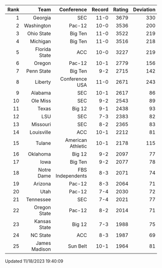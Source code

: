 | Rank  | Team                 | Conference           | Record   | Rating | Deviation |
| ---:  | ---:                 | ---:                 | ---:     | ---:   | ---:      |
| 1     | Georgia              | SEC                  | 11-0     | 3679   | 330       |
| 2     | Washington           | Pac-12               | 10-0     | 3536   | 200       |
| 3     | Ohio State           | Big Ten              | 11-0     | 3522   | 219       |
| 4     | Michigan             | Big Ten              | 11-0     | 3516   | 218       |
| 5     | Florida State        | ACC                  | 10-0     | 3227   | 219       |
| 6     | Oregon               | Pac-12               | 10-1     | 2779   | 156       |
| 7     | Penn State           | Big Ten              | 9-2      | 2715   | 142       |
| 8     | Liberty              | Conference USA       | 11-0     | 2671   | 243       |
| 9     | Alabama              | SEC                  | 10-1     | 2617   | 86        |
| 10    | Ole Miss             | SEC                  | 9-2      | 2543   | 89        |
| 11    | Texas                | Big 12               | 9-1      | 2438   | 93        |
| 12    | LSU                  | SEC                  | 7-3      | 2383   | 82        |
| 13    | Missouri             | SEC                  | 8-2      | 2365   | 83        |
| 14    | Louisville           | ACC                  | 10-1     | 2212   | 81        |
| 15    | Tulane               | American Athletic    | 10-1     | 2178   | 115       |
| 16    | Oklahoma             | Big 12               | 9-2      | 2097   | 77        |
| 17    | Iowa                 | Big Ten              | 9-2      | 2077   | 78        |
| 18    | Notre Dame           | FBS Independents     | 8-3      | 2071   | 74        |
| 19    | Arizona              | Pac-12               | 8-3      | 2064   | 71        |
| 20    | Utah                 | Pac-12               | 7-4      | 2030   | 72        |
| 21    | Tennessee            | SEC                  | 7-4      | 2021   | 77        |
| 22    | Oregon State         | Pac-12               | 8-2      | 2014   | 71        |
| 23    | Kansas State         | Big 12               | 7-3      | 1988   | 75        |
| 24    | NC State             | ACC                  | 8-3      | 1987   | 69        |
| 25    | James Madison        | Sun Belt             | 10-1     | 1964   | 81        |

Updated 11/18/2023 19:40:09
